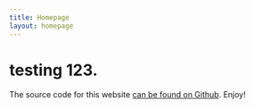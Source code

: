 ```yaml
---
title: Homepage
layout: homepage
---
```


# testing 123.

The source code for this website [can be found on Github](https://github.com/Eelviny/fsmu.co.uk). Enjoy!
